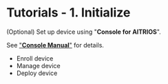 # Tutorials - 1. Initialize

(Optional) Set up device using "**Console for AITRIOS**".

See ["**Console Manual**"](https://developer.aitrios.sony-semicon.com/documents/?page=console_user_manual&lang=ja) for details.

- Enroll device
- Manage device
- Deploy device
